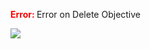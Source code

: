 

<span style="color:red"><b> Error: </b></span> Error on   Delete Objective
      

![](https://storage.googleapis.com/fluxble-reporting/screenShot16992y03xk8ssZy3w.png?authuser=1)